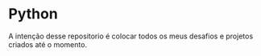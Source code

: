 # Python
A intenção desse repositorio é colocar todos os meus desafios e projetos criados até o momento.

